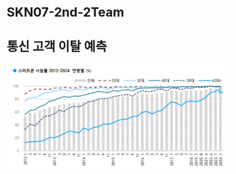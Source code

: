 # SKN07-2nd-2Team

# 통신 고객 이탈 예측 

![Gallup 국내 스마트폰 관련 조사 2012-2024](https://github.com/SKNETWORKS-FAMILY-AICAMP/SKN07-2nd-2Team/blob/main/image/%EC%8A%A4%EB%A7%88%ED%8A%B8%ED%8F%B0%20%EC%82%AC%EC%9A%A9%20%EC%B0%A8%ED%8A%B8.png)
